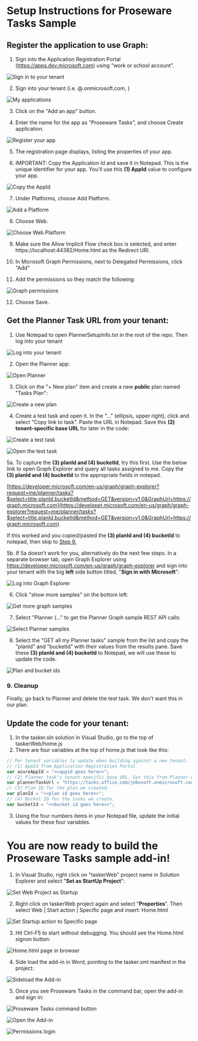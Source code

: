 
# Setup Instructions for Proseware Tasks Sample

## Register the application to use Graph:

1. Sign into the Application Registration Portal  (https://apps.dev.microsoft.com) using "work or school account".

![Sign in to your tenant](images/signintoyourtenant.png)

2. Sign into your tenant (i.e. <user>@<tenant>.onmicrosoft.com, <password>)

![My applications](images/myapplications.png)

3. Click on the "Add an app" button.

4. Enter the name for the app as "Proseware Tasks", and choose Create application.

![Register your app](images/registeryourapp.png)

5. The registration page displays, listing the properties of your app.

6. IMPORTANT: Copy the Application Id and save it in Notepad. This is the unique identifier for your app. You'll use this **(1) AppId** value to configure your app.
	
![Copy the AppId](images/copytheappid.png)

7. Under Platforms, choose Add Platform.
	
![Add a Platform](images/addaplatform.png)

8. Choose Web.
	
![Choose Web Platform](images/choosewebplatform.png)

9. Make sure the Allow Implicit Flow check box is selected, and enter https://localhost:44382/Home.html as the Redirect URI.
10. In Microsoft Graph Permissions, next to Delegated Permissions, click "Add"
	
11. Add the permissions so they match the following: 
 
![Graph permissions](images/finalgraphpermissions.png)
	
12. Choose Save.

## Get the Planner Task URL from your tenant:

1. Use Notepad to open PlannerSetupInfo.txt in the root of the repo. Then log into your tenant

![Log into your tenant](images/tenantlogin.png)

2. Open the Planner app:

![Open Planner](images/openplanner.png)

3. Click on the "+ New plan" item and create a new **public** plan named "Tasks Plan":

![Create a new plan](images/createnewplan.png)

4. Create a test task and open it. In the "..." (ellipsis, upper right), click and select "Copy link to task". Paste the URL in Notepad. Save this **(2) tenant-specific base URL** for later in the code:

![Create a test task](images/createtesttask.png)

![Open the test task](images/linktotask.png)

5a. To capture the **(3) planId and (4) bucketId**, try this first. Use the below link to open Graph Explorer and query all tasks assigned to me. Copy the  **(3) planId and (4) bucketId** to the appropriate fields in notepad. 

[https://developer.microsoft.com/en-us/graph/graph-explorer?request=me/planner/tasks?$select=title,planId,bucketId&method=GET&version=v1.0&GraphUrl=https://graph.microsoft.com](https://developer.microsoft.com/en-us/graph/graph-explorer?request=me/planner/tasks?$select=title,planId,bucketId&method=GET&version=v1.0&GraphUrl=https://graph.microsoft.com)
 
If this worked and you copied/pasted the **(3) planId and (4) bucketId** to notepad, then skip to [Step 9.](#9-cleanup)

5b. If 5a doesn't work for you, alternatively do the next few steps. In a separate browser tab, open Graph Explorer using https://developer.microsoft.com/en-us/graph/graph-explorer and sign into your tenant with the big **left** side button titled, "**Sign in with Microsoft**":

![Log into Graph Explorer](images/logintographexplorer.png)

6. Click "show more samples" on the bottom left:

![Get more graph samples](images/showmoresamples.png)

7. Select "Planner (..." to get the Planner Graph sample REST API calls:

![Select Planner samples](images/selectplannersamples.png)

8. Select the "GET all my Planner tasks" sample from the list and copy the "planId" and "bucketId" with their values from the results pane. Save these **(3) planId and (4) bucketId** to Notepad, we will use these to update the code.

![Plan and bucket ids](images/bucketandplanids.png)

### 9. Cleanup
Finally, go back to Planner and delete the test task. We don't want this in our plan.

## Update the code for your tenant:

1. In the tasker.sln solution in Visual Studio, go to the top of taskerWeb/home.js
2. There are four variables at the top of home.js that look like this:

```js
// Per tenant variables to update when building against a new tenant.
// (1) AppId from Application Registration Portal
var azureAppId = "<<appid goes here>>";
// (2) Planner task's tenant-specific base URL. Get this from Planner with an open task.
var plannerTaskUrl = "https://tasks.office.com/jebosoft.onmicrosoft.com/en-US/Home/Task/";
// (3) Plan ID for the plan we created.
var planId = "<<plan id goes here>>";
// (4) Bucket ID for the tasks we create.
var bucketId = "<<bucket id goes here>>";

``` 

3. Using the four numbers items in your Notepad file, update the initial values for these four variables.

# You are now ready to build the Proseware Tasks sample add-in!

1. In Visual Studio, right click on "taskerWeb" project name in Solution Explorer and select "**Set as StartUp Project**":

![Set Web Project as Startup](images/setasstartupproject.png)

2. Right click on taskerWeb project again and select "**Properties**". Then select Web | Start action | Specific page and insert: Home.html

![Set Startup action to Specific page](images/specificpage.png)

3. Hit Ctrl-F5 to start without debugging. You should see the Home.html signon button:

![Home.html page in browser](images/ctrlf5home.png)

4. Side load the add-in in Word, pointing to the tasker.xml manifest in the project:

![Sideload the Add-in](images/sideload.png)

5. Once you see Proseware Tasks in the command bar, open the add-in and sign in: 

![Proseware Tasks command button](images/prosewaretasks.png)

![Open the Add-in](images/openaddin.png)

![Permissions login](images/permissionslogin.png)